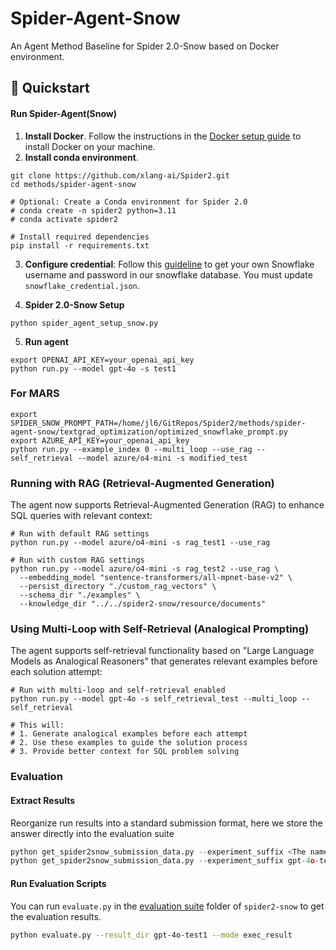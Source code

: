 # Spider-Agent-Snow

An Agent Method Baseline for Spider 2.0-Snow based on Docker environment.

## 🚀 Quickstart

#### Run Spider-Agent(Snow)

1. **Install Docker**. Follow the instructions in the [Docker setup guide](https://docs.docker.com/engine/install/) to install Docker on your machine. 
2. **Install conda environment**.
```
git clone https://github.com/xlang-ai/Spider2.git
cd methods/spider-agent-snow

# Optional: Create a Conda environment for Spider 2.0
# conda create -n spider2 python=3.11
# conda activate spider2

# Install required dependencies
pip install -r requirements.txt
```
3. **Configure credential**: Follow this [guideline](https://github.com/xlang-ai/Spider2/blob/main/assets/Snowflake_Guideline.md) to get your own Snowflake username and password in our snowflake database. You must update `snowflake_credential.json`.

4. **Spider 2.0-Snow Setup**
```
python spider_agent_setup_snow.py
```

5. **Run agent**
```
export OPENAI_API_KEY=your_openai_api_key
python run.py --model gpt-4o -s test1
```

### For MARS
```
export SPIDER_SNOW_PROMPT_PATH=/home/jl6/GitRepos/Spider2/methods/spider-agent-snow/textgrad_optimization/optimized_snowflake_prompt.py
export AZURE_API_KEY=your_openai_api_key
python run.py --example_index 0 --multi_loop --use_rag --self_retrieval --model azure/o4-mini -s modified_test
```

### Running with RAG (Retrieval-Augmented Generation)

The agent now supports Retrieval-Augmented Generation (RAG) to enhance SQL queries with relevant context:

```
# Run with default RAG settings
python run.py --model azure/o4-mini -s rag_test1 --use_rag

# Run with custom RAG settings
python run.py --model azure/o4-mini -s rag_test2 --use_rag \
  --embedding_model "sentence-transformers/all-mpnet-base-v2" \
  --persist_directory "./custom_rag_vectors" \
  --schema_dir "./examples" \
  --knowledge_dir "../../spider2-snow/resource/documents"
```

### Using Multi-Loop with Self-Retrieval (Analogical Prompting)

The agent supports self-retrieval functionality based on "Large Language Models as Analogical Reasoners" that generates relevant examples before each solution attempt:

```
# Run with multi-loop and self-retrieval enabled
python run.py --model gpt-4o -s self_retrieval_test --multi_loop --self_retrieval

# This will:
# 1. Generate analogical examples before each attempt
# 2. Use these examples to guide the solution process
# 3. Provide better context for SQL problem solving
```

### Evaluation

#### Extract Results

Reorganize run results into a standard submission format, here we store the answer directly into the evaluation suite

```python
python get_spider2snow_submission_data.py --experiment_suffix <The name of this experiment> --results_folder_name <Standard Submission Folders>
python get_spider2snow_submission_data.py --experiment_suffix gpt-4o-test1 --results_folder_name ../../spider2-snow/evaluation_suite/gpt-4o-test1
```

#### Run Evaluation Scripts

You can run `evaluate.py` in the [evaluation suite](https://github.com/xlang-ai/Spider2/tree/main/spider2-snow/evaluation_suite) folder of `spider2-snow` to get the evaluation results.


```bash
python evaluate.py --result_dir gpt-4o-test1 --mode exec_result
```


